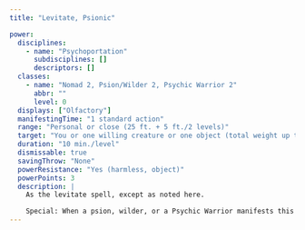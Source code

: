 ```yaml
---
title: "Levitate, Psionic"

power:
  disciplines:
    - name: "Psychoportation"
      subdisciplines: []
      descriptors: []
  classes:
    - name: "Nomad 2, Psion/Wilder 2, Psychic Warrior 2"
      abbr: ""
      level: 0
  displays: ["Olfactory"]
  manifestingTime: "1 standard action"
  range: "Personal or close (25 ft. + 5 ft./2 levels)"
  target: "You or one willing creature or one object (total weight up to 100 lb./level)"
  duration: "10 min./level"
  dismissable: true
  savingThrow: "None"
  powerResistance: "Yes (harmless, object)"
  powerPoints: 3
  description: |
    As the levitate spell, except as noted here.

    Special: When a psion, wilder, or a Psychic Warrior manifests this power, the target is the manifester (not a willing creature or an object).
---
```

